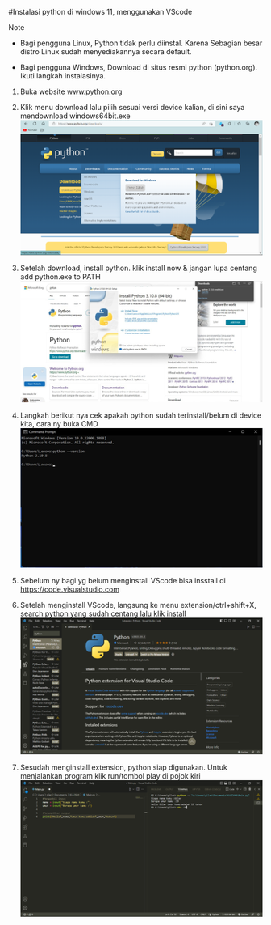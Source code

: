 #Instalasi python di windows 11, menggunakan VScode

Note 
 - Bagi pengguna Linux, Python tidak perlu diinstal.
Karena Sebagian besar distro Linux sudah
menyediakannya secara default.

 - Bagi pengguna Windows, Download di situs resmi
python (python.org). Ikuti langkah instalasinya.


1. Buka website www.python.org
2. Klik menu download lalu pilih sesuai versi device kalian, di sini saya mendownload windows64bit.exe
![1](Gambar/gambar0.png)

3. Setelah download, install python. klik install now & jangan lupa centang add python.exe to PATH
![2](Gambar/gambar1.jpeg)

4. Langkah berikut nya cek apakah python sudah terinstall/belum di device kita, cara ny buka CMD
![3](Gambar/gambar2.jpeg)

5. Sebelum ny bagi yg belum menginstall VScode bisa insstall di https://code.visualstudio.com

6. Setelah menginstall VScode, langsung ke menu extension/ctrl+shift+X, search python yang sudah centang lalu klik install
![4](Gambar/gambar4.png)

7. Sesudah menginstall extension, python siap digunakan. Untuk menjalankan program klik run/tombol play di pojok kiri 
![5](Gambar/gambar3.png)
